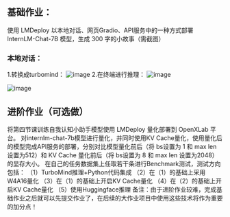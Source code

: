 ## 基础作业：
使用 LMDeploy 以本地对话、网页Gradio、API服务中的一种方式部署 InternLM-Chat-7B 模型，生成 300 字的小故事（需截图）
### 本地对话：
1.转换成turbomind：
![image](https://github.com/hzsun1995/internlm-course/assets/136775620/b1336520-dd84-445f-a277-fbd1a3b0e928)
2.在终端进行推理：
![image](https://github.com/hzsun1995/internlm-course/assets/136775620/55da8b75-6ef7-4470-bd01-e7a3b297fc23)

![image](https://github.com/hzsun1995/internlm-course/assets/136775620/07daebc3-71e9-4ecb-a146-5b7731677cf8)


## 进阶作业（可选做）

将第四节课训练自我认知小助手模型使用 LMDeploy 量化部署到 OpenXLab 平台。
对internlm-chat-7b模型进行量化，并同时使用KV Cache量化，使用量化后的模型完成API服务的部署，分别对比模型量化前后（将 bs设置为 1 和 max len 设置为512）和 KV Cache 量化前后（将 bs设置为 8 和 max len 设置为2048）的显存大小。
在自己的任务数据集上任取若干条进行Benchmark测试，测试方向包括：
（1）TurboMind推理+Python代码集成
（2）在（1）的基础上采用W4A16量化
（3）在（1）的基础上开启KV Cache量化
（4）在（2）的基础上开启KV Cache量化
（5）使用Huggingface推理
备注：由于进阶作业较难，完成基础作业之后就可以先提交作业了，在后续的大作业项目中使用这些技术将作为重要的加分点！
